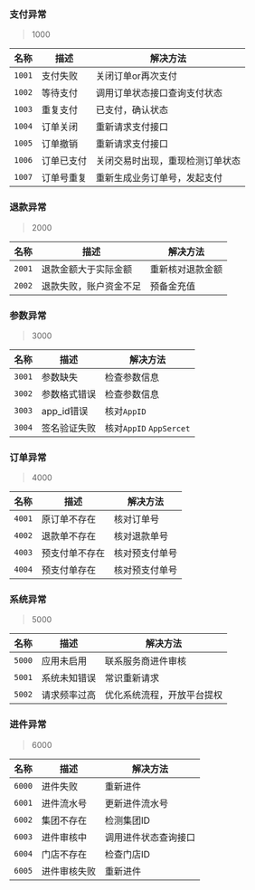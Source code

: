 ### 支付异常
>1000

|名称|描述|解决方法|
|-----|-----|-----|
|`1001`|支付失败|关闭订单or再次支付|
|`1002`|等待支付|调用订单状态接口查询支付状态|
|`1003`|重复支付|已支付，确认状态|
|`1004`|订单关闭|重新请求支付接口|
|`1005`|订单撤销|重新请求支付接口|
|`1006`|订单已支付|关闭交易时出现，重现检测订单状态|
|`1007`|订单号重复|重新生成业务订单号，发起支付|

### 退款异常
>2000

|名称|描述|解决方法|
|-----|-----|-----|
|`2001`|退款金额大于实际金额|重新核对退款金额|
|`2002`|退款失败，账户资金不足|预备金充值|
### 参数异常
>3000

|名称|描述|解决方法|
|-----|-----|-----|
|`3001`|参数缺失|检查参数信息|
|`3002`|参数格式错误|检查参数信息|
|`3003`|app_id错误|核对`AppID`|
|`3004`|签名验证失败|核对`AppID` `AppSercet`|
### 订单异常
>4000

|名称|描述|解决方法|
|-----|-----|-----|
|`4001`|原订单不存在|核对订单号|
|`4002`|退款单不存在|核对退款单号|
|`4003`|预支付单不存在|核对预支付单号|
|`4004`|预支付单存在|核对预支付单号|
### 系统异常
>5000

|名称|描述|解决方法|
|-----|-----|-----|
|`5000`|应用未启用|联系服务商进件审核|
|`5001`|系统未知错误|常识重新请求|
|`5002`|请求频率过高|优化系统流程，开放平台提权|

### 进件异常
>6000

|名称|描述|解决方法|
|-----|-----|-----|
|`6000`|进件失败|重新进件|
|`6001`|进件流水号|更新进件流水号|
|`6002`|集团不存在|检测集团ID|
|`6003`|进件审核中|调用进件状态查询接口|
|`6004`|门店不存在|检查门店ID|
|`6005`|进件审核失败|重新进件|

